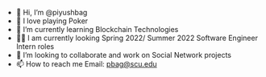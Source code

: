 - 👋 Hi, I’m @piyushbag
- 👀 I love playing Poker
- 🌱 I’m currently learning Blockchain Technologies
- :student: I am currently looking Spring 2022/ Summer 2022 Software Engineer Intern roles
- 💞️ I’m looking to collaborate and work on Social Network projects
- 📫 How to reach me Email: pbag@scu.edu

<!---
piyushbag/piyushbag is a ✨ special ✨ repository because its `README.md` (this file) appears on your GitHub profile.
You can click the Preview link to take a look at your changes.
--->
